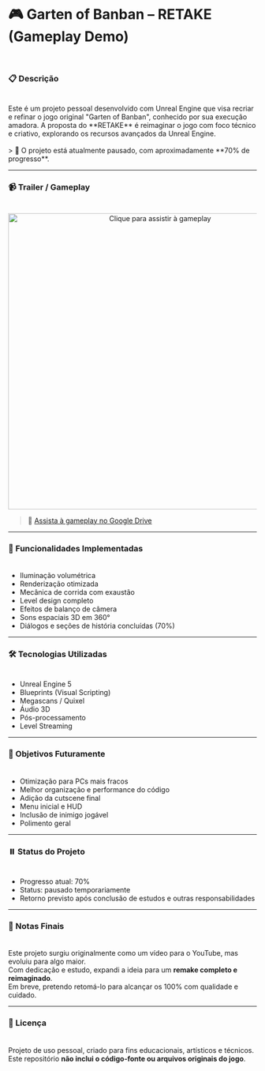 <h1>🎮 Garten of Banban – RETAKE (Gameplay Demo)<br></br></h1>

<h3>📋 Descrição<br></br></h3>
Este é um projeto pessoal desenvolvido com Unreal Engine que visa recriar e refinar o jogo original "Garten of Banban", conhecido por sua execução amadora.  
A proposta do **RETAKE** é reimaginar o jogo com foco técnico e criativo, explorando os recursos avançados da Unreal Engine.
<br></br>
> 🚧 O projeto está atualmente pausado, com aproximadamente **70% de progresso**.

---

<h3>📹 Trailer / Gameplay<br></br></h3>

<p align="center">
  <a href="https://drive.google.com/file/d/1vYAnmOYK0P5ijTpx2R1ot3ImZkA5uppv/view?usp=drive_link">
    <img src="Capturas/Thumbnail.png" alt="Clique para assistir à gameplay" width="600px"/>
  </a>
</p>

> 🔗 [Assista à gameplay no Google Drive](https://drive.google.com/file/d/1vYAnmOYK0P5ijTpx2R1ot3ImZkA5uppv/view?usp=drive_link)

---

<h3>🧩 Funcionalidades Implementadas<br></br></h3>

- Iluminação volumétrica
- Renderização otimizada
- Mecânica de corrida com exaustão
- Level design completo
- Efeitos de balanço de câmera
- Sons espaciais 3D em 360°
- Diálogos e seções de história concluídas (70%)

---

<h3>🛠️ Tecnologias Utilizadas<br></br></h3>

- Unreal Engine 5
- Blueprints (Visual Scripting)
- Megascans / Quixel
- Áudio 3D
- Pós-processamento
- Level Streaming

---

<h3>📌 Objetivos Futuramente<br></br></h3>

- Otimização para PCs mais fracos
- Melhor organização e performance do código
- Adição da cutscene final
- Menu inicial e HUD
- Inclusão de inimigo jogável
- Polimento geral

---

<h3>⏸️ Status do Projeto<br></br></h3>

- Progresso atual: 70%  
- Status: pausado temporariamente  
- Retorno previsto após conclusão de estudos e outras responsabilidades

---

<h3>📝 Notas Finais<br></br></h3>

Este projeto surgiu originalmente como um vídeo para o YouTube, mas evoluiu para algo maior.  
Com dedicação e estudo, expandi a ideia para um **remake completo e reimaginado**.  
Em breve, pretendo retomá-lo para alcançar os 100% com qualidade e cuidado.

---

<h3>📜 Licença<br></br></h3>

Projeto de uso pessoal, criado para fins educacionais, artísticos e técnicos.  
Este repositório **não inclui o código-fonte ou arquivos originais do jogo**.
